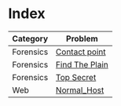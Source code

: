 # Index

Category | Problem
--------|--------
Forensics | [Contact point](https://github.com/b0th/CTF/tree/master/NewbieCTF2019/Contact%20point)
Forensics | [Find The Plain](https://github.com/b0th/CTF/tree/master/NewbieCTF2019/Find%20The%20Plain)
Forensics | [Top Secret](https://github.com/b0th/CTF/tree/master/NewbieCTF2019/Top%20Secret)
Web | [Normal_Host](https://github.com/b0th/CTF/tree/master/NewbieCTF2019/Normal_Host)
